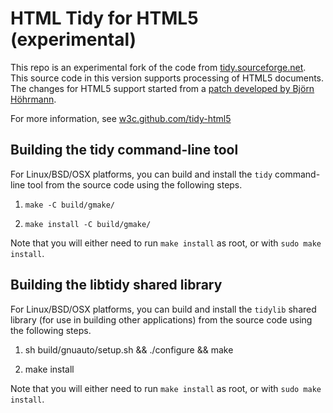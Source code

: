 # HTML Tidy for HTML5 (experimental)

This repo is an experimental fork of the code from [tidy.sourceforge.net][1].
This source code in this version supports processing of HTML5 documents. The
changes for HTML5 support started from a [patch developed by Björn Höhrmann][2].

   [1]: http://tidy.sourceforge.net

   [2]: http://lists.w3.org/Archives/Public/www-archive/2011Nov/0007.html

For more information, see [w3c.github.com/tidy-html5][3]

   [3]: http://w3c.github.com/tidy-html5/

## Building the tidy command-line tool

For Linux/BSD/OSX platforms, you can build and install the `tidy` command-line
tool from the source code using the following steps.

  1. `make -C build/gmake/`

  2. `make install -C build/gmake/`

Note that you will either need to run `make install` as root, or with `sudo make
install`.

## Building the libtidy shared library

For Linux/BSD/OSX platforms, you can build and install the `tidylib` shared
library (for use in building other applications) from the source code using the
following steps.

  1. sh build/gnuauto/setup.sh && ./configure && make

  2. make install

Note that you will either need to run `make install` as root, or with `sudo make
install`.

